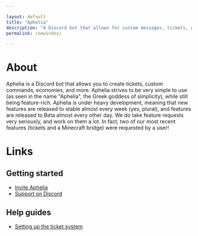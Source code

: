 ```yaml
---

layout: default
title: "Aphelia"
description: "A Discord bot that allows for custom messages, tickets, game-connections, and more!"
permalink: /newindex/

---
```


# About
Aphelia is a Discord bot that allows you to create tickets, custom commands, economies, and more. Aphelia strives 
to be very simple to use (as seen in the name "Aphelia", the Greek goddess of simplicity), while still being feature-rich.
Aphelia is under heavy development, meaning that new features are released to stable almost every week (yes, plural), and
features are released to Beta almost every other day. We do take feature requests very seriously, and work on them a lot.
In fact, two of our most recent features (tickets and a Minecraft bridge) were requested by a user!

# Links
## Getting started
* [Invite Aphelia](https://aphelia.github.io/invite)
* [Support on Discord](https://aphelia.github.io/discord)
## Help guides
 * [Setting up the ticket system](https://aphelia.github.io/tickethelp)
